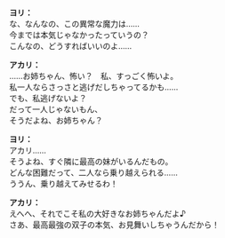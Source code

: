 # 

  
**ヨリ：**  
な、なんなの、この異常な魔力は……  
今までは本気じゃなかったっていうの？  
こんなの、どうすればいいのよ……  
  
**アカリ：**  
……お姉ちゃん、怖い？　私、すっごく怖いよ。  
私一人ならさっさと逃げだしちゃってるかも……  
でも、私逃げないよ？  
だって一人じゃないもん、  
そうだよね、お姉ちゃん？  
  
**ヨリ：**  
アカリ……  
そうよね、すぐ隣に最高の妹がいるんだもの。  
どんな困難だって、二人なら乗り越えられる……  
ううん、乗り越えてみせるわ！  
  
**アカリ：**  
えへへ、それでこそ私の大好きなお姉ちゃんだよ♪  
さあ、最高最強の双子の本気、お見舞いしちゃうんだから！  
